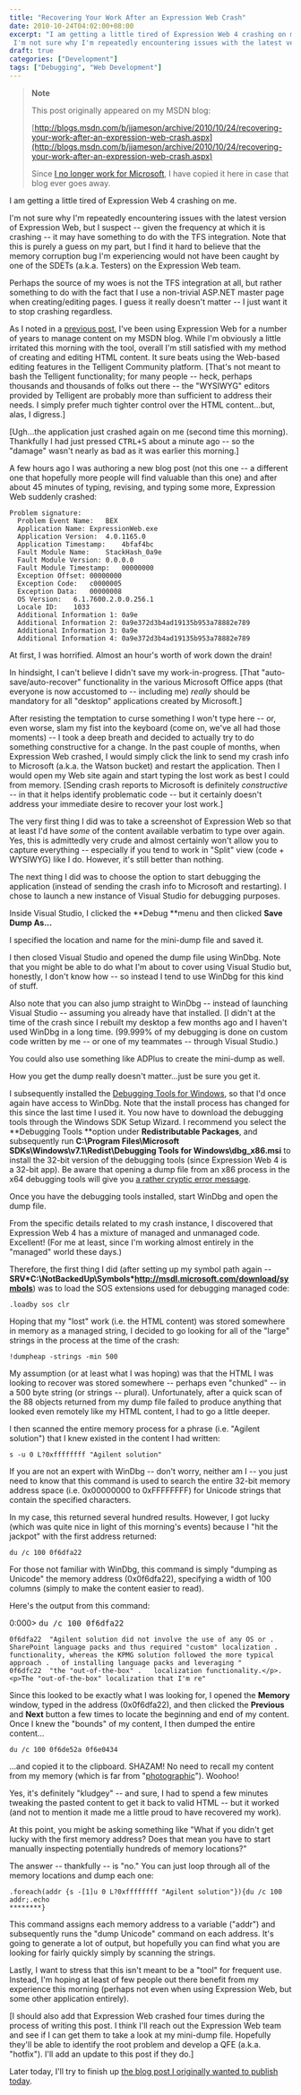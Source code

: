 ```yaml
---
title: "Recovering Your Work After an Expression Web Crash"
date: 2010-10-24T04:02:00+08:00
excerpt: "I am getting a little tired of Expression Web 4 crashing on me. 
 I'm not sure why I'm repeatedly encountering issues with the latest version of Expression Web, but I suspect -- given the frequency at which it is crashing -- it may have something to..."
draft: true
categories: ["Development"]
tags: ["Debugging", "Web Development"]
---
```


> **Note**
> 
> This post originally appeared on my MSDN blog:
> 
> [http://blogs.msdn.com/b/jjameson/archive/2010/10/24/recovering-your-work-after-an-expression-web-crash.aspx](http://blogs.msdn.com/b/jjameson/archive/2010/10/24/recovering-your-work-after-an-expression-web-crash.aspx)
> 
> Since [I no longer work for Microsoft](/blog/jjameson/2011/09/02/last-day-with-microsoft), I have copied it here in case that blog ever goes away.

I am getting a little tired of Expression Web 4 crashing on me.

I'm not sure why I'm repeatedly encountering issues with the latest version of Expression Web, but I suspect -- given the frequency at which it is crashing -- it may have something to do with the TFS integration. Note that this is purely a guess on my part, but I find it hard to believe that the memory corruption bug I'm experiencing would not have been caught by one of the SDETs (a.k.a. Testers) on the Expression Web team.

Perhaps the source of my woes is not the TFS integration at all, but rather something to do with the fact that I use a non-trivial ASP.NET master page when creating/editing pages. I guess it really doesn't matter -- I just want it to stop crashing regardless.

As I noted in a [previous post](/blog/jjameson/2009/09/12/expression-web-my-msdn-blog-and-now-team-foundation-server), I've been using Expression Web for a number of years to manage content on my MSDN blog. While I'm obviously a little irritated this morning with the tool, overall I'm still satisfied with my method of creating and editing HTML content. It sure beats using the Web-based editing features in the Telligent Community platform. [That's not meant to bash the Telligent functionality; for many people -- heck, perhaps thousands and thousands of folks out there -- the "WYSIWYG" editors provided by Telligent are probably more than sufficient to address their needs. I simply prefer much tighter control over the HTML content...but, alas, I digress.]

[Ugh...the application just crashed again on me (second time this morning). Thankfully I had just pressed <kbd>CTRL+S</kbd> about a minute ago -- so the "damage" wasn't nearly as bad as it was earlier this morning.]

A few hours ago I was authoring a new blog post (not this one -- a different one that hopefully more people will find valuable than this one) and after about 45 minutes of typing, revising, and typing some more, Expression Web suddenly crashed:

```
Problem signature:
  Problem Event Name:	BEX
  Application Name:	ExpressionWeb.exe
  Application Version:	4.0.1165.0
  Application Timestamp:	4bfaf4bc
  Fault Module Name:	StackHash_0a9e
  Fault Module Version:	0.0.0.0
  Fault Module Timestamp:	00000000
  Exception Offset:	00000000
  Exception Code:	c0000005
  Exception Data:	00000008
  OS Version:	6.1.7600.2.0.0.256.1
  Locale ID:	1033
  Additional Information 1:	0a9e
  Additional Information 2:	0a9e372d3b4ad19135b953a78882e789
  Additional Information 3:	0a9e
  Additional Information 4:	0a9e372d3b4ad19135b953a78882e789
```

At first, I was horrified. Almost an hour's worth of work down the drain!

In hindsight, I can't believe I didn't save my work-in-progress. [That "auto-save/auto-recover" functionality in the various Microsoft Office apps (that everyone is now accustomed to -- including me) *really* should be mandatory for all "desktop" applications created by Microsoft.]

After resisting the temptation to curse something I won't type here -- or, even worse, slam my fist into the keyboard (come on, we've all had those moments) -- I took a deep breath and decided to actually try to do something constructive for a change. In the past couple of months, when Expression Web crashed, I would simply click the link to send my crash info to Microsoft (a.k.a. the Watson bucket) and restart the application. Then I would open my Web site again and start typing the lost work as best I could from memory. [Sending crash reports to Microsoft is definitely *constructive* -- in that it helps identify problematic code -- but it certainly doesn't address your immediate desire to recover your lost work.]

The very first thing I did was to take a screenshot of Expression Web so that at least I'd have *some* of the content available verbatim to type over again. Yes, this is admittedly very crude and almost certainly won't allow you to capture everything -- especially if you tend to work in "Split" view (code + WYSIWYG) like I do. However, it's still better than nothing.

The next thing I did was to choose the option to start debugging the application (instead of sending the crash info to Microsoft and restarting). I chose to launch a new instance of Visual Studio for debugging purposes.

Inside Visual Studio, I clicked the **Debug **menu and then clicked **Save Dump As...**

I specified the location and name for the mini-dump file and saved it.

I then closed Visual Studio and opened the dump file using WinDbg. Note that you might be able to do what I'm about to cover using Visual Studio but, honestly, I don't know how -- so instead I tend to use WinDbg for this kind of stuff.

Also note that you can also jump straight to WinDbg -- instead of launching Visual Studio -- assuming you already have that installed. [I didn't at the time of the crash since I rebuilt my desktop a few months ago and I haven't used WinDbg in a long time. (99.999% of my debugging is done on custom code written by me -- or one of my teammates -- through Visual Studio.)

You could also use something like ADPlus to create the mini-dump as well.

How you get the dump really doesn't matter...just be sure you get it.

I subsequently installed the [Debugging
Tools for Windows](http://www.microsoft.com/whdc/devtools/debugging/default.mspx), so that I'd once again have access to WinDbg. Note that the install process has changed for this since the last time I used it. You now have to download the debugging tools through the Windows SDK Setup Wizard. I recommend you select the **Debugging Tools **option under **Redistributable
Packages**, and subsequently run **C:\Program Files\Microsoft SDKs\Windows\v7.1\Redist\Debugging
Tools for Windows\dbg\_x86.msi** to install the 32-bit version of the debugging tools (since Expression Web 4 is a 32-bit app). Be aware that opening a dump file from an x86 process in the x64 debugging tools will give you [a rather cryptic error message](http://www.bing.com/search?q=WinDbg+0n193).

Once you have the debugging tools installed, start WinDbg and open the dump file.

From the specific details related to my crash instance, I discovered that Expression Web 4 has a mixture of managed and unmanaged code. Excellent! (For me at least, since I'm working almost entirely in the "managed" world these days.)

Therefore, the first thing I did (after setting up my symbol path again -- **SRV\*C:\NotBackedUp\Symbols\*http://msdl.microsoft.com/download/symbols**) was to load the SOS extensions used for debugging managed code:

```
.loadby sos clr
```

Hoping that my "lost" work (i.e. the HTML content) was stored somewhere in memory as a managed string, I decided to go looking for all of the "large" strings in the process at the time of the crash:

```
!dumpheap -strings -min 500
```

My assumption (or at least what I was hoping) was that the HTML I was looking to recover was stored somewhere -- perhaps even "chunked" -- in a 500 byte string (or strings -- plural). Unfortunately, after a quick scan of the 88 objects returned from my dump file failed to produce anything that looked even remotely like my HTML content, I had to go a little deeper.

I then scanned the entire memory process for a phrase (i.e. "Agilent solution") that I knew existed in the content I had written:

```
s -u 0 L?0xffffffff "Agilent solution"
```

If you are not an expert with WinDbg -- don't worry, neither am I -- you just need to know that this command is used to search the entire 32-bit memory address space (i.e. 0x00000000 to 0xFFFFFFFF) for Unicode strings that contain the specified characters.

In my case, this returned several hundred results. However, I got lucky (which was quite nice in light of this morning's events) because I "hit the jackpot" with the first address returned:

```
du /c 100 0f6dfa22
```

For those not familiar with WinDbg, this command is simply "dumping as Unicode" the memory address (0x0f6dfa22), specifying a width of 100 columns (simply to make the content easier to read).

Here's the output from this command:

0:000&gt; <kbd>du /c 100 0f6dfa22</kbd>

```
0f6dfa22  "Agilent solution did not involve the use of any OS or .	SharePoint language packs and thus required "custom" localization .	functionality, whereas the KPMG solution followed the more typical approach .	of installing language packs and leveraging "
0f6dfc22  "the "out-of-the-box" .	localization functionality.</p>.	<p>The "out-of-the-box" localization that I'm re"
```

Since this looked to be exactly what I was looking for, I opened the **Memory** window, typed in the address (0x0f6dfa22), and then clicked the **Previous** and **Next** button a few times to locate the beginning and end of my content. Once I knew the "bounds" of my content, I then dumped the entire content...

```
du /c 100 0f6de52a 0f6e0434
```

...and copied it to the clipboard. SHAZAM! No need to recall my content from my memory (which is far from "[photographic](http://en.wikipedia.org/wiki/Eidetic_memory)"). Woohoo!

Yes, it's definitely "kludgey" -- and sure, I had to spend a few minutes tweaking the pasted content to get it back to valid HTML -- but it worked (and not to mention it made me a little proud to have recovered my work).

At this point, you might be asking something like "What if you didn't get lucky with the first memory address? Does that mean you have to start manually inspecting potentially hundreds of memory locations?"

The answer -- thankfully -- is "no." You can just loop through all of the memory locations and dump each one:

```
.foreach(addr {s -[1]u 0 L?0xffffffff "Agilent solution"}){du /c 100 addr;.echo 
********}
```

This command assigns each memory address to a variable ("addr") and subsequently runs the "dump Unicode" command on each address. It's going to generate a lot of output, but hopefully you can find what you are looking for fairly quickly simply by scanning the strings.

Lastly, I want to stress that this isn't meant to be a "tool" for frequent use. Instead, I'm hoping at least of few people out there benefit from my experience this morning (perhaps not even when using Expression Web, but some other application entirely).

[I should also add that Expression Web crashed four times during the process of writing this post. I think I'll reach out the Expression Web team and see if I can get them to take a look at my mini-dump file. Hopefully they'll be able to identify the root problem and develop a QFE (a.k.a. "hotfix"). I'll add an update to this post if they do.]

Later today, I'll try to finish up [the blog post I originally wanted to publish today](/blog/jjameson/2010/10/25/localization-and-sharepoint-solutions-part-1).


